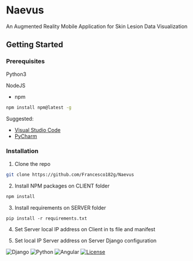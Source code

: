 # Naevus
An Augmented Reality Mobile Application for Skin Lesion Data Visualization

<!-- GETTING STARTED -->
## Getting Started


### Prerequisites

Python3

NodeJS

* npm
```sh
npm install npm@latest -g
```


Suggested: 
* [Visual Studio Code](https://code.visualstudio.com/)
* [PyCharm](https://www.jetbrains.com/pycharm/)

### Installation

1. Clone the repo
```sh
git clone https://github.com/Francesco182g/Naevus
```
2. Install NPM packages on CLIENT folder
```sh
npm install
```
3. Install requirements on SERVER folder
```Py
pip install -r requirements.txt
```
4. Set Server local IP address on Client in ts file and manifest

5. Set local IP Server address on Server Django configuration

![Django](https://img.shields.io/badge/django-%23092E20.svg?style=for-the-badge&logo=django&logoColor=white)
![Python](https://img.shields.io/badge/python-3670A0?style=for-the-badge&logo=python&logoColor=ffdd54)
![Angular](https://img.shields.io/badge/angular-%23DD0031.svg?style=for-the-badge&logo=angular&logoColor=white)
[![License](https://img.shields.io/badge/License-Apache_2.0-blue.svg)](https://opensource.org/licenses/Apache-2.0)

